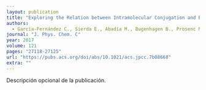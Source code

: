 ```yaml
---
layout: publication
title: "Exploring the Relation between Intramolecular Conjugation and Band Dispersion in One-Dimensional Polymers"
authors:
  - García-Fernández C., Sierda E., Abadía M., Bugenhagen B., Prosenc M. H., Wiesendanger R., Bazarnik M., Ortega J. E., Brede J., Matito E., Arnau A.
journal: "J. Phys. Chem. C"
year: 2017
volume: 121
pages: "27118-27125"
url: "https://pubs.acs.org/doi/abs/10.1021/acs.jpcc.7b08668"
extra: ""
---
```


Descripción opcional de la publicación.
